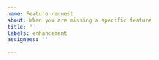 ```yaml
---
name: Feature request
about: When you are missing a specific feature
title: ''
labels: enhancement
assignees: ''

---
```

